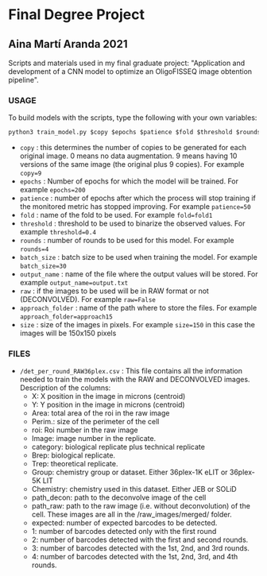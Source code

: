 # Final Degree Project
## Aina Martí Aranda 2021
Scripts and materials used in my final graduate project: "Application and development of a CNN model to optimize an OligoFISSEQ image obtention pipeline".

### USAGE
To build models with the scripts, type the following with your own variables:
```python
python3 train_model.py $copy $epochs $patience $fold $threshold $rounds $batch_size $output_name $raw $approach_folder $size
```
  * `copy` : this determines the number of copies to be generated for each original image. 0 means no data augmentation. 9 means having 10 versions of the same image (the original plus 9 copies). For example `copy=9`
  * `epochs` : Number of epochs for which the model will be trained. For example `epochs=200`
  * `patience` : number of epochs after which the process will stop training if the monitored metric has stopped improving. For example `patience=50`
  * `fold` : name of the fold to be used. For example `fold=fold1`
  * `threshold` : threshold to be used to binarize the observed values. For example `threshold=0.4`
  * `rounds` : number of rounds to be used for this model. For example `rounds=4`
  * `batch_size` : batch size to be used when training the model. For example `batch_size=30`
  * `output_name` : name of the file where the output values will be stored. For example `output_name=output.txt`
  * `raw` : if the images to be used will be in RAW format or not (DECONVOLVED). For example `raw=False`
  * `approach_folder` : name of the path where to store the files. For example  `approach_folder=approach15`
  * `size` : size of the images in pixels. For example `size=150` in this case the images will be 150x150 pixels


### FILES

  * `/det_per_round_RAW36plex.csv` : This file contains all the information needed to train the models with the RAW and DECONVOLVED images. Description of the columns:
    * X: X position in the image in microns (centroid)
    * Y: Y position in the image in microns (centroid)
	* Area: total area of the roi in the raw image
	* Perim.: size of the perimeter of the cell
	* roi: Roi number in the raw image
	* Image: image number in the replicate.
	* category: biological replicate plus technical replicate
	* Brep: biological replicate.
	* Trep: theoretical replicate.
	* Group: chemistry group or dataset. Either 36plex-1K eLIT or 36plex-5K LIT
	* Chemistry: chemistry used in this dataset. Either JEB or SOLiD
	* path_decon: path to the deconvolve image of the cell
	* path_raw: path to the raw image (i.e. without deconvolution) of the cell. These images are all in the /raw_images/merged/ folder.
	* expected: number of expected barcodes to be detected.
	* 1: number of barcodes detected only with the first round
	* 2: number of barcodes detected with the first and second rounds.
	* 3: number of barcodes detected with the 1st, 2nd, and 3rd rounds.
	* 4: number of barcodes detected with the 1st, 2nd, 3rd, and 4th rounds.
